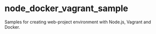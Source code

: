 # node_docker_vagrant_sample
Samples for creating web-project environment with Node.js, Vagrant and Docker.
